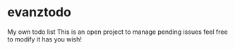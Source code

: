 evanztodo
=========

My own todo list
This is an open project to manage pending  issues feel free to modify it  has you wish!
